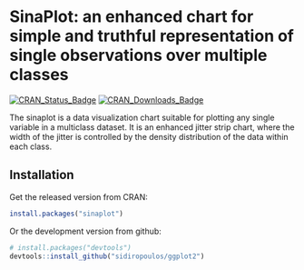 # SinaPlot: an enhanced chart for simple and truthful representation of single observations over multiple classes

[![CRAN_Status_Badge](http://www.r-pkg.org/badges/version/sinaplot)](http://cran.r-project.org/package=sinaplot)
[![CRAN_Downloads_Badge](http://cranlogs.r-pkg.org/badges/sinaplot)](http://cran.rstudio.com/web/packages/sinaplot/index.html)

The sinaplot is a data visualization chart suitable for plotting any single variable in a multiclass dataset. It is an enhanced jitter strip chart, where the width of the jitter is controlled by the density distribution of the data within each class.

## Installation

Get the released version from CRAN:

```R
install.packages("sinaplot")
```

Or the development version from github:

```R
# install.packages("devtools")
devtools::install_github("sidiropoulos/ggplot2")
```
